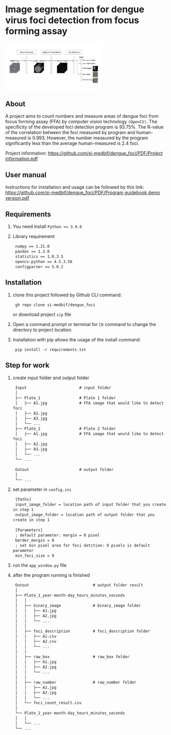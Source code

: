 # Image segmentation for dengue virus foci detection from focus forming assay
<img src="https://github.com/si-medbif/dengue_foci/blob/8e39c289992df571dc877bbf3a45a8527c5a889f/workflow.png" style="max-width: 60%;" align="center" />

## About
A project aims to count numbers and measure areas of dengue foci from focus forming assay (FFA) by computer vision technology `(OpenCV)`. The specificity of the developed foci detection program is 93.75%. The R-value of the correlation between the foci measured by program and human-measured is 0.993. However, the number measured by the program significantly less than the average human-measured is 2.4 foci.

Project information: [ https://github.com/si-medbif/dengue_foci/PDF/Project information.pdf](https://github.com/si-medbif/dengue_foci/blob/dffa6158f7201189d605cebe3bd88061e2beb717/PDF/Project%20information.pdf)
## User manual
Instructions for installation and usage can be followed by this link: [https://github.com/si-medbif/dengue_foci/PDF/Program guidebook demo version.pdf](https://github.com/si-medbif/dengue_foci/blob/8a031d0b03dee3857547c57965aeb27fe2aea0df/PDF/Program%20guidebook%20demo%20version.pdf)
    
## Requirements
1. You need install `Python >= 3.9.6`
2. Library requirement

        numpy == 1.21.0
        pandas == 1.3.0
        statistics == 1.0.3.5
        opencv-python == 4.5.3.56
        configparser == 5.0.2




## Installation
1. clone this project followed by Github CLI command: 

        gh repo clone si-medbif/dengue_foci
   or download project `zip` file
2. Open a command prompt or terminal for `CD` command to change the directory to project location.
3. Installation with pip allows the usage of the install command:

        pip install -r requirements.txt
   
## Step for work
1. create input folder and output folder
    
        Input                       # input folder
        │
        ├── Plate_1                 # Plate 1 folder
        │   ├── A1.jpg              # FFA image that would like to detect foci
        │   ├── A2.jpg
        │   ├── A3.jpg 
        │   └── ...
        ├── Plate_2                 # Plate 2 folder
        │   ├── A1.jpg              # FFA image that would like to detect foci
        │   ├── A2.jpg
        │   ├── A3.jpg 
        │   └── ...
        └── ...
        
        Outout                      # output folder
        │
        └── ...
2. set parameter in `config.ini`

        [Paths]
        input_image_folder = location path of input folder that you create in step 1
        output_image_folder = location path of output folder that you create in step 1

        [Parameters]
        ; default parameter: margin = 0 pixel
        border_margin = 0
        ; set min pixel area for foci detction: 9 pixels is default parameter
        min_foci_size = 9

4. run the `app_window.py` file
5. after the program running is finished

        Outout                            # output folder result
        │
        ├── Plate_1_year-month-day_hours_minutes_seconds
        │   │
        │   ├── binary_image              # binary_image folder
        │   │   ├── A1.jpg
        │   │   ├── A2.jpg
        │   │   └── ...
        │   │
        │   ├── foci_description          # foci_description folder
        │   │   ├── A1.csv
        │   │   ├── A2.csv
        │   │   └── ...
        │   │
        │   ├── raw_box                   # raw_box folder
        │   │   ├── A1.jpg
        │   │   ├── A2.jpg
        │   │   └── ...
        │   │
        │   ├── raw_number                # raw_number folder
        │   │   ├── A1.jpg
        │   │   ├── A2.jpg
        │   │   └── ...
        │   └── foci_count_result.csv
        │
        └── Plate_2_year-month-day_hours_minutes_seconds
        │   │
        │   └── ...
        └── ...
